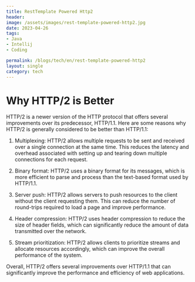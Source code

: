 ```yaml
---
title: RestTemplate Powered Http2
header:
image: /assets/images/rest-template-powered-http2.jpg
date: 2023-04-26
tags:
- Java
- Intellij
- Coding

permalink: /blogs/tech/en/rest-template-powered-http2
layout: single
category: tech
---
```


# Why HTTP/2 is Better

HTTP/2 is a newer version of the HTTP protocol that offers several improvements over its predecessor, HTTP/1.1. Here are some reasons why HTTP/2 is generally considered to be better than HTTP/1.1:

1. Multiplexing: HTTP/2 allows multiple requests to be sent and received over a single connection at the same time. This reduces the latency and overhead associated with setting up and tearing down multiple connections for each request.

2. Binary format: HTTP/2 uses a binary format for its messages, which is more efficient to parse and process than the text-based format used by HTTP/1.1.

3. Server push: HTTP/2 allows servers to push resources to the client without the client requesting them. This can reduce the number of round-trips required to load a page and improve performance.

4. Header compression: HTTP/2 uses header compression to reduce the size of header fields, which can significantly reduce the amount of data transmitted over the network.

5. Stream prioritization: HTTP/2 allows clients to prioritize streams and allocate resources accordingly, which can improve the overall performance of the system.

Overall, HTTP/2 offers several improvements over HTTP/1.1 that can significantly improve the performance and efficiency of web applications.
